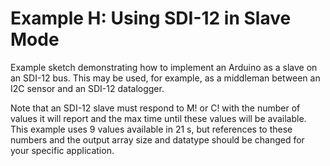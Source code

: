 [//]: # ( @page example_h_page Example H: Using SDI-12 in Slave Mode )
# Example H: Using SDI-12 in Slave Mode

Example sketch demonstrating how to implement an Arduino as a slave on an SDI-12 bus. This may be used, for example, as a middleman between an I2C sensor and an SDI-12 datalogger.

Note that an SDI-12 slave must respond to M! or C! with the number of values it will report and the max time until these values will be available.  This example uses 9 values available in 21 s, but references to these numbers and the output array size and datatype should be changed for your specific application.

[//]: # ( @include{lineno} h_SDI-12_slave_implementation.ino )
